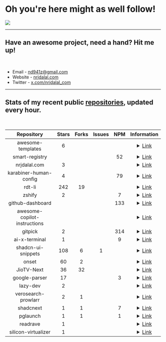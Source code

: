 # Oh you're here might as well follow!

![](https://rdt.li/gh-nrjdalal-visits)

---

## Have an awesome project, need a hand? Hit me up!

<br/>

- Email - [nd941z@gmail.com](mailto:nd941z@gmail.com)
- Website - [nrjdalal.com](https://rdt.li/gh2nrjdalal)
- Twitter - [x.com/nrjdalal_com](https://rdt.li/x-nrjdalal)

---

## Stats of my recent public [repositories](https://github.com/nrjdalal?tab=repositories), updated every hour.

<br/>

<!-- prettier-ignore-start -->
<!-- nrjdalal/github-dashboard -->

| Repository | Stars | Forks | Issues | NPM | Information |
| :---: |  :---:  |  :---:  |  :---:  |  :---:  | :---: |
| awesome-templates | 6 |  |  |  | <details><summary><a href="https://github.com/nrjdalal/awesome-templates">Link</a></summary><br/><p>Explore a curated collection of up-to-date templates for various projects and frameworks, refreshed every hour.</p><p>Created: Wed Jan 15 2025</p><p>Updated: Wed Feb 26 2025</p></details> |
| smart-registry |  |  |  | 52 | <details><summary><a href="https://github.com/nrjdalal/smart-registry">Link</a></summary><br/><p>https://npmjs.com/package/smart-registry</p><p>Created: Wed Feb 26 2025</p><p>Updated: Wed Feb 26 2025</p></details> |
| nrjdalal.com | 3 |  |  |  | <details><summary><a href="https://github.com/nrjdalal/nrjdalal.com">Link</a></summary><br/><p>Created: Sat Feb 15 2025</p><p>Updated: Wed Feb 26 2025</p></details> |
| karabiner-human-config | 4 |  |  | 79 | <details><summary><a href="https://github.com/nrjdalal/karabiner-human-config">Link</a></summary><br/><p>The easiest way to write Karabiner-Elements configuration files, ever!</p><p>Created: Fri Feb 07 2025</p><p>Updated: Tue Feb 25 2025</p></details> |
| rdt-li | 242 | 19 |  |  | <details><summary><a href="https://github.com/nrjdalal/rdt-li">Link</a></summary><br/><p>rdt.li self hostable, feature rich, minimalistic and open source URL shortener. Built with Next.js, Drizzle, NextAuth and Postgres.</p><p>Created: Sun Nov 05 2023</p><p>Updated: Mon Feb 24 2025</p></details> |
| zshify | 2 |  |  | 7 | <details><summary><a href="https://github.com/nrjdalal/zshify">Link</a></summary><br/><p>Zshify is a minimalistic, one command installation to customize the prompt of your Zshell or Zsh!</p><p>Created: Tue May 11 2021</p><p>Updated: Sat Feb 22 2025</p></details> |
| github-dashboard |  |  |  | 133 | <details><summary><a href="https://github.com/nrjdalal/github-dashboard">Link</a></summary><br/><p>Generate a markdown table of your GitHub repositories with stars, forks, issues, NPM downloads, and other information.</p><p>Created: Mon Feb 10 2025</p><p>Updated: Fri Feb 21 2025</p></details> |
| awesome-copilot-instructions |  |  |  |  | <details><summary><a href="https://github.com/nrjdalal/awesome-copilot-instructions">Link</a></summary><br/><p>Created: Fri Feb 14 2025</p><p>Updated: Fri Feb 14 2025</p></details> |
| gitpick | 2 |  |  | 314 | <details><summary><a href="https://github.com/nrjdalal/gitpick">Link</a></summary><br/><p>With gitpick, you can clone precisely what you need.</p><p>Created: Wed Jan 15 2025</p><p>Updated: Thu Feb 13 2025</p></details> |
| ai-x-terminal | 1 |  |  | 9 | <details><summary><a href="https://github.com/nrjdalal/ai-x-terminal">Link</a></summary><br/><p>AI X Terminal is a powerful command-line tool that enhances your terminal capabilities using OpenAI's API. Integrate AI seamlessly into your workflow with functionalities to append file contents or entire workspace details to queries, facilitating an enriched coding and development experience.</p><p>Created: Wed Nov 20 2024</p><p>Updated: Mon Feb 10 2025</p></details> |
| shadcn-ui-snippets | 108 | 6 | 1 |  | <details><summary><a href="https://github.com/nrjdalal/shadcn-ui-snippets">Link</a></summary><br/><p>Simply import and use shadcn-ui components in your project</p><p>Created: Fri Oct 27 2023</p><p>Updated: Fri Jan 17 2025</p></details> |
| onset | 60 | 2 |  |  | <details><summary><a href="https://github.com/nrjdalal/onset">Link</a></summary><br/><p>An open source Next.js bare starter with step-by-step instructions if required. Built with Next.js 14, Drizzle (Postgres), NextAuth/Auth.js.</p><p>Created: Thu Nov 02 2023</p><p>Updated: Thu Feb 06 2025</p></details> |
| JioTV-Next | 36 | 32 |  |  | <details><summary><a href="https://github.com/nrjdalal/JioTV-Next">Link</a></summary><br/><p>JioTV HD Streaming Free on Browser / Android / Android TV</p><p>Created: Sun Aug 28 2022</p><p>Updated: Sun Feb 09 2025</p></details> |
| google-parser | 17 |  |  | 3 | <details><summary><a href="https://github.com/nrjdalal/google-parser">Link</a></summary><br/><p>HTTP based Google Search Results scraper/parser</p><p>Created: Wed Jun 14 2023</p><p>Updated: Sat Feb 01 2025</p></details> |
| lazy-dev | 2 |  |  |  | <details><summary><a href="https://github.com/nrjdalal/lazy-dev">Link</a></summary><br/><p>LazyDev - A Next.js/React development tool crafted for use within Next.js or React frameworks, streamlining navigation and bookmarking across pages. More features to come shortly.</p><p>Created: Mon Apr 22 2024</p><p>Updated: Fri Dec 13 2024</p></details> |
| verosearch-prowlarr | 2 | 1 |  |  | <details><summary><a href="https://github.com/nrjdalal/verosearch-prowlarr">Link</a></summary><br/><p>Torrent search engine (user interface) for Prowlarr</p><p>Created: Wed Aug 17 2022</p><p>Updated: Mon Oct 02 2023</p></details> |
| shadcnext | 1 | 1 |  | 7 | <details><summary><a href="https://github.com/nrjdalal/shadcnext">Link</a></summary><br/><p>shadcn but for tailwind v4</p><p>Created: Wed Dec 11 2024</p><p>Updated: Thu Jan 16 2025</p></details> |
| pglaunch | 1 | 1 |  | 1 | <details><summary><a href="https://github.com/nrjdalal/pglaunch">Link</a></summary><br/><p>Quickly launch a PostgreSQL database for testing or development purposes.</p><p>Created: Tue Oct 31 2023</p><p>Updated: Mon Dec 02 2024</p></details> |
| readrave | 1 |  |  |  | <details><summary><a href="https://github.com/nrjdalal/readrave">Link</a></summary><br/><p>Documentation in Next.js has never been easier (releasing soon)</p><p>Created: Mon May 13 2024</p><p>Updated: Tue Aug 13 2024</p></details> |
| silicon-virtualizer | 1 |  |  |  | <details><summary><a href="https://github.com/nrjdalal/silicon-virtualizer">Link</a></summary><br/><p>Ubuntu VMs on demand for Silicon based Apple Macs, aka Macs own QEMU based Multipass</p><p>Created: Sat Jun 05 2021</p><p>Updated: Thu Nov 02 2023</p></details> |

<!-- nrjdalal/github-dashboard -->
<!-- prettier-ignore-end -->

